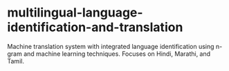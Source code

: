 # multilingual-language-identification-and-translation
Machine translation system with integrated language identification using n-gram and machine learning techniques. Focuses on Hindi, Marathi, and Tamil.
